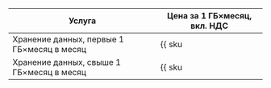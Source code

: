 | Услуга | Цена за 1 ГБ×месяц, вкл. НДС |
| --- | --- |
| Хранение данных, первые 1 ГБ×месяц в месяц | {{ sku|RUB|logging.storage.data|month|string }} |
| Хранение данных, свыше 1 ГБ×месяц в месяц | {{ sku|RUB|logging.storage.data|pricingRate.720|month|string }} |